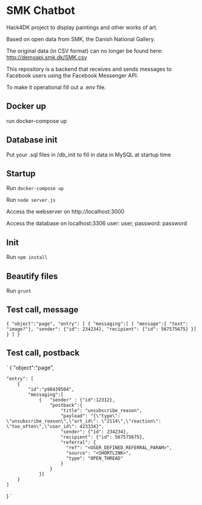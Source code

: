 # SMK Chatbot
Hack4DK project to display paintings and other works of art.

Based on open data from SMK, the Danish National Gallery.

The original data (in CSV format) can no longer be found here: http://demoapi.smk.dk/SMK.csv

This repository is a backend that receives and sends messages to Facebook users using the Facebook Messenger API.

To make it operational fill out a .env file.


## Docker up
run docker-compose up

## Database init
Put your .sql files in /db_init to fill in data in MySQL at startup time

## Startup
Run `docker-compose up`

Run `node server.js`

Access the webserver on http://localhost:3000

Access the database on localhost:3306 user: user, password: password

## Init
Run `npm install`

## Beautify files
Run `grunt`

## Test call, message
`
{
	"object":"page",
	"entry": [
		{
			"messaging":[
				{
					"message":{ "text": "image?"},
					"sender": {"id": 234234},
					"recipient": {"id": 567575675}
				}]
		}
	]
}
`

## Test call, postback
`
{
	"object":"page",

	"entry": [
		{
			"id":"p98439504",
			"messaging":[
				{	"sender" : {"id":12312},
					"postback":{
					    "title": "unsubscribe_reason",  
					    "payload": "{\"type\": \"unsubscribe_reason\",\"art_id\": \"2114\",\"reaction\": \"too_often\",\"user_id\": 423334}",
						"sender": {"id": 234234},
						"recipient": {"id": 567575675},
					    "referral": {
					      "ref": "<USER_DEFINED_REFERRAL_PARAM>",
					      "source": "<SHORTLINK>",
					      "type": "OPEN_THREAD"
					    }
					}
				}]
		}
	]
}
`
